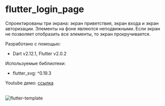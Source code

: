 # flutter_login_page

Спроектированы три экрана: экран приветствия, экран входа и экран авторизации. Элементы на фоне являются неподвижными. Если экран не позволяет отобразить все элементы, то экран прокручивается. 

Разработано с помощью:
- Dart v2.12.1, Flutter v2.0.2

Используемые библиотеки: 
- flutter_svg: ^0.19.3 

Youtube демо: [ссылка](https://www.youtube.com/watch?v=wIZwLsrypMs)
<br><br>

![flutter-template](https://user-images.githubusercontent.com/47568606/111884802-ee5bd580-89d4-11eb-9ffc-1b91ed9dbaef.jpg)
